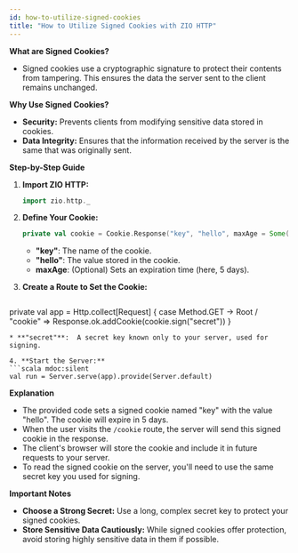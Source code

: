 ```yaml
---
id: how-to-utilize-signed-cookies
title: "How to Utilize Signed Cookies with ZIO HTTP"
---
```


**What are Signed Cookies?**

* Signed cookies use a cryptographic signature to protect their contents from tampering. This ensures the data the server sent to the client remains unchanged.

**Why Use Signed Cookies?**

* **Security:** Prevents clients from modifying sensitive data stored in cookies.
* **Data Integrity:** Ensures that the information received by the server is the same that was originally sent.

**Step-by-Step Guide**

1. **Import ZIO HTTP:**
   ```scala mdoc:silent
   import zio.http._
   ```

2. **Define Your Cookie:**
   ```scala mdoc:silent
   private val cookie = Cookie.Response("key", "hello", maxAge = Some(5 days))
   ```
   * **"key"**: The name of the cookie.
   * **"hello"**: The value stored in the cookie.
   * **maxAge**: (Optional) Sets an expiration time (here, 5 days).

3. **Create a Route to Set the Cookie:**
   ```scala mdoc:silent
  private val app = Http.collect[Request] { case Method.GET -> Root / "cookie" =>
    Response.ok.addCookie(cookie.sign("secret"))
  }
   ```
   * **"secret"**:  A secret key known only to your server, used for signing.

4. **Start the Server:**
   ```scala mdoc:silent
   val run = Server.serve(app).provide(Server.default)
   ```

**Explanation**

* The provided code sets a signed cookie named "key" with the value "hello". The cookie will expire in 5 days.
* When the user visits the `/cookie` route, the server will send this signed cookie in the response.
* The client's browser will store the cookie and include it in future requests to your server.
* To read the signed cookie on the server, you'll need to use the same secret key you used for signing.

**Important Notes**

* **Choose a Strong Secret:** Use a long, complex secret key to protect your signed cookies. 
* **Store Sensitive Data Cautiously:**  While signed cookies offer protection, avoid storing highly sensitive data in them if possible.
